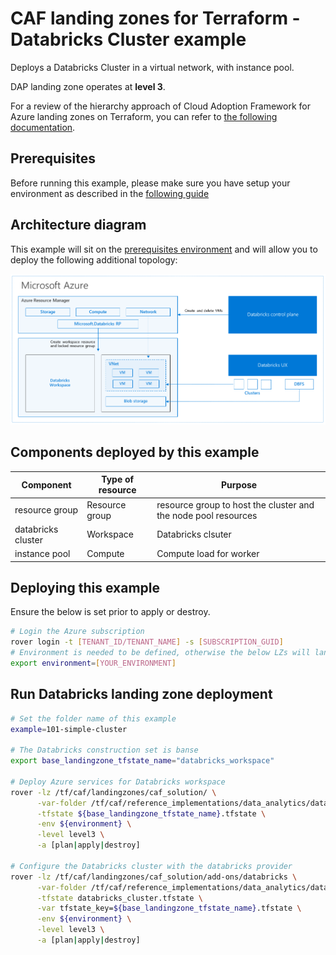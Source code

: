 # CAF landing zones for Terraform - Databricks Cluster example

Deploys a Databricks Cluster in a virtual network, with instance pool.

DAP landing zone operates at **level 3**.

For a review of the hierarchy approach of Cloud Adoption Framework for Azure landing zones on Terraform, you can refer to [the following documentation](https://github.com/Azure/caf-terraform-landingzones/blob/master/documentation/code_architecture/hierarchy.md).

## Prerequisites

Before running this example, please make sure you have setup your environment as described in the [following guide](../../README.md)

## Architecture diagram

This example will sit on the [prerequisites environment](../../README.md) and will allow you to deploy the following additional topology:

![solutions](../../_images/examples/101-databricks-architecture.png)

## Components deployed by this example

| Component          | Type of resource | Purpose                                                        |
|--------------------|------------------|----------------------------------------------------------------|
| resource group     | Resource group   | resource group to host the cluster and the node pool resources |
| databricks cluster | Workspace        | Databricks clsuter                                             |
| instance pool      | Compute          | Compute load for worker                                        |

## Deploying this example

Ensure the below is set prior to apply or destroy.

```bash
# Login the Azure subscription
rover login -t [TENANT_ID/TENANT_NAME] -s [SUBSCRIPTION_GUID]
# Environment is needed to be defined, otherwise the below LZs will land into sandpit which someone else is working on
export environment=[YOUR_ENVIRONMENT]
```

## Run Databricks landing zone deployment

```bash
# Set the folder name of this example
example=101-simple-cluster

# The Databricks construction set is banse
export base_landingzone_tfstate_name="databricks_workspace"

# Deploy Azure services for Databricks workspace
rover -lz /tf/caf/landingzones/caf_solution/ \
      -var-folder /tf/caf/reference_implementations/data_analytics/databricks/${example} \
      -tfstate ${base_landingzone_tfstate_name}.tfstate \
      -env ${environment} \
      -level level3 \
      -a [plan|apply|destroy]

# Configure the Databricks cluster with the databricks provider
rover -lz /tf/caf/landingzones/caf_solution/add-ons/databricks \
      -var-folder /tf/caf/reference_implementations/data_analytics/databricks/${example}/cluster \
      -tfstate databricks_cluster.tfstate \
      -var tfstate_key=${base_landingzone_tfstate_name}.tfstate \
      -env ${environment} \
      -level level3 \
      -a [plan|apply|destroy]
```